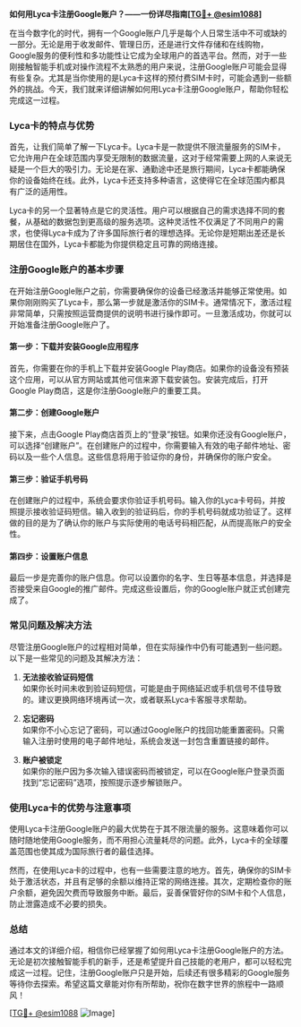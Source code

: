 **如何用Lyca卡注册Google账户？——一份详尽指南[[TG💪+ @esim1088](https://t.me/s/esim1088)]**

在当今数字化的时代，拥有一个Google账户几乎是每个人日常生活中不可或缺的一部分。无论是用于收发邮件、管理日历，还是进行文件存储和在线购物，Google服务的便利性和多功能性让它成为全球用户的首选平台。然而，对于一些刚接触智能手机或对操作流程不太熟悉的用户来说，注册Google账户可能会显得有些复杂。尤其是当你使用的是Lyca卡这样的预付费SIM卡时，可能会遇到一些额外的挑战。今天，我们就来详细讲解如何用Lyca卡注册Google账户，帮助你轻松完成这一过程。

### Lyca卡的特点与优势

首先，让我们简单了解一下Lyca卡。Lyca卡是一款提供不限流量服务的SIM卡，它允许用户在全球范围内享受无限制的数据流量，这对于经常需要上网的人来说无疑是一个巨大的吸引力。无论是在家、通勤途中还是旅行期间，Lyca卡都能确保你的设备始终在线。此外，Lyca卡还支持多种语言，这使得它在全球范围内都具有广泛的适用性。

Lyca卡的另一个显著特点是它的灵活性。用户可以根据自己的需求选择不同的套餐，从基础的数据包到更高级的服务选项。这种灵活性不仅满足了不同用户的需求，也使得Lyca卡成为了许多国际旅行者的理想选择。无论你是短期出差还是长期居住在国外，Lyca卡都能为你提供稳定且可靠的网络连接。

### 注册Google账户的基本步骤

在开始注册Google账户之前，你需要确保你的设备已经激活并能够正常使用。如果你刚刚购买了Lyca卡，那么第一步就是激活你的SIM卡。通常情况下，激活过程非常简单，只需按照运营商提供的说明书进行操作即可。一旦激活成功，你就可以开始准备注册Google账户了。

#### 第一步：下载并安装Google应用程序

首先，你需要在你的手机上下载并安装Google Play商店。如果你的设备没有预装这个应用，可以从官方网站或其他可信来源下载安装包。安装完成后，打开Google Play商店，这是你注册Google账户的重要工具。

#### 第二步：创建Google账户

接下来，点击Google Play商店首页上的“登录”按钮。如果你还没有Google账户，可以选择“创建账户”。在创建账户的过程中，你需要输入有效的电子邮件地址、密码以及一些个人信息。这些信息将用于验证你的身份，并确保你的账户安全。

#### 第三步：验证手机号码

在创建账户的过程中，系统会要求你验证手机号码。输入你的Lyca卡号码，并按照提示接收验证码短信。输入收到的验证码后，你的手机号码就成功验证了。这样做的目的是为了确认你的账户与实际使用的电话号码相匹配，从而提高账户的安全性。

#### 第四步：设置账户信息

最后一步是完善你的账户信息。你可以设置你的名字、生日等基本信息，并选择是否接受来自Google的推广邮件。完成这些设置后，你的Google账户就正式创建完成了。

### 常见问题及解决方法

尽管注册Google账户的过程相对简单，但在实际操作中仍有可能遇到一些问题。以下是一些常见的问题及其解决方法：

1. **无法接收验证码短信**  
   如果你长时间未收到验证码短信，可能是由于网络延迟或手机信号不佳导致的。建议更换网络环境再试一次，或者联系Lyca卡客服寻求帮助。

2. **忘记密码**  
   如果你不小心忘记了密码，可以通过Google账户的找回功能重置密码。只需输入注册时使用的电子邮件地址，系统会发送一封包含重置链接的邮件。

3. **账户被锁定**  
   如果你的账户因为多次输入错误密码而被锁定，可以在Google账户登录页面找到“忘记密码”选项，按照提示逐步解锁账户。

### 使用Lyca卡的优势与注意事项

使用Lyca卡注册Google账户的最大优势在于其不限流量的服务。这意味着你可以随时随地使用Google服务，而不用担心流量耗尽的问题。此外，Lyca卡的全球覆盖范围也使其成为国际旅行者的最佳选择。

然而，在使用Lyca卡的过程中，也有一些需要注意的地方。首先，确保你的SIM卡处于激活状态，并且有足够的余额以维持正常的网络连接。其次，定期检查你的账户余额，避免因欠费而导致服务中断。最后，妥善保管好你的SIM卡和个人信息，防止泄露造成不必要的损失。

### 总结

通过本文的详细介绍，相信你已经掌握了如何用Lyca卡注册Google账户的方法。无论是初次接触智能手机的新手，还是希望提升自己技能的老用户，都可以轻松完成这一过程。记住，注册Google账户只是开始，后续还有很多精彩的Google服务等待你去探索。希望这篇文章能对你有所帮助，祝你在数字世界的旅程中一路顺风！

[[TG💪+ @esim1088](https://t.me/s/esim1088) ![Image](https://i.postimg.cc/4NQfJmqS/Snipaste-2025-05-13-00-14-12.png)]